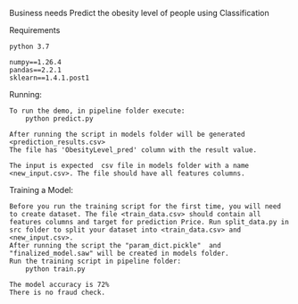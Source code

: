 Business needs
Predict the obesity level of people using Classification

Requirements

    python 3.7

    numpy==1.26.4
    pandas==2.2.1
    sklearn==1.4.1.post1

Running:

    To run the demo, in pipeline folder execute:
        python predict.py

    After running the script in models folder will be generated <prediction_results.csv>
    The file has 'ObesityLevel_pred' column with the result value.

    The input is expected  csv file in models folder with a name <new_input.csv>. The file should have all features columns.

Training a Model:

    Before you run the training script for the first time, you will need to create dataset. The file <train_data.csv> should contain all features columns and target for prediction Price. Run split_data.py in src folder to split your dataset into <train_data.csv> and <new_input.csv>.
    After running the script the "param_dict.pickle"  and "finalized_model.saw" will be created in models folder.
    Run the training script in pipeline folder:
        python train.py

    The model accuracy is 72%
    There is no fraud check.
